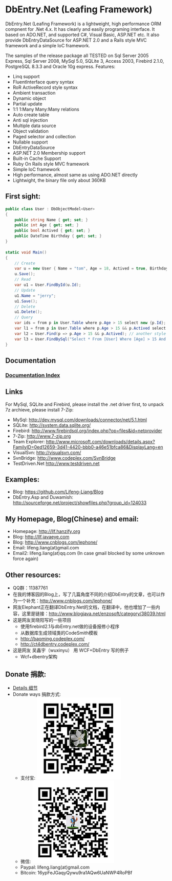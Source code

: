 
DbEntry.Net (Leafing Framework)
==========

DbEntry.Net (Leafing Framework) is a lightweight, high performance ORM compnent for .Net 4.x. It has clearly and easily programing interface. It based on ADO.NET, and supported C#, Visual Basic, ASP.NET etc. It also provide DbEntryDataSource for ASP.NET 2.0 and a Rails style MVC framework and a simple IoC framework.

The samples of the release package all TESTED on Sql Server 2005 Express, Sql Server 2008, MySql 5.0, SQLite 3, Access 2003, Firebird 2.1.0, PostgreSQL 8.3.3 and Oracle 10g express.
Features:

*   Linq support
*   FluentInterface query syntax
*   RoR ActiveRecord style syntax
*   Ambient transaction
*   Dynamic object
*   Partial update
*   1:1 1:Many Many:Many relations
*   Auto create table
*   Anti sql injection
*   Multiple data source
*   Object validation
*   Paged selector and collection
*   Nullable support
*   DbEntryDataSource
*   ASP.NET 2.0 Membership support
*   Built-in Cache Support
*   Ruby On Rails style MVC framework
*   Simple IoC framework
*   High performance, almost same as using ADO.NET directly
*   Lightwight, the binary file only about 360KB

First sight:
----------

```c#
public class User : DbObjectModel<User>
{
	public string Name { get; set; }
	public int Age { get; set; }
	public bool Actived { get; set; }
	public DateTime Birthday { get; set; }
}

static void Main()
{
	// Create
	var u = new User { Name = "tom", Age = 18, Actived = true, Birthday = DateTime.Now };
	u.Save();
	// Read
	var u1 = User.FindById(u.Id);
	// Update
	u1.Name = "jerry";
	u1.Save();
	// Delete
	u1.Delete();
	// Query
	var ids = from p in User.Table where p.Age > 15 select new {p.Id};
	var l1 = from p in User.Table where p.Age > 15 && p.Actived select p;
	var l2 = User.Find(p => p.Age > 15 && p.Actived); // another style of linq
	var l3 = User.FindBySql("Select * From [User] Where [Age] > 15 And [Actived] = true");
}
```

Documentation
----------

### [Documentation Index](doc/en/Index.md)

Links
----------

For MySql, SQLite and Firebird, please install the .net driver first, to unpack 7z archieve, please install 7-Zip:

*   MySql: http://dev.mysql.com/downloads/connector/net/5.1.html
*   SQLite: http://system.data.sqlite.org/
*   Firebird: http://www.firebirdsql.org/index.php?op=files&id=netprovider
*   7-Zip: http://www.7-zip.org
*   Team Explorer: http://www.microsoft.com/downloads/details.aspx?FamilyID=0ed12659-3d41-4420-bbb0-a46e51bfca86&DisplayLang=en
*   VisualSvn: http://visualsvn.com/
*   SvnBridge: http://www.codeplex.com/SvnBridge
*   TestDriven.Net http://www.testdriven.net

Examples:
----------

*   Blog: https://github.com/Lifeng-Liang/Blog
*   DbEntry.Asp and Duwamish: http://sourceforge.net/project/showfiles.php?group_id=124033

My Homepage, Blog(Chinese) and email:
----------

*   Homepage: http://llf.hanzify.org
*   Blog: http://llf.javaeye.com
*   Blog: http://www.cnblogs.com/lephone/
*   Email: lifeng.liang(at)gmail.com
*   Email2: lifeng.liang(at)qq.com (In case gmail blocked by some unknown force again)

Other resources:
----------

*   QQ群：11387761
*   在我的博客园的Blog上，写了几篇角度不同的介绍DbEntry的文章，也可以作为一个补充：http://www.cnblogs.com/lephone/
*   网友Elephant正在翻译DbEntry.Net的文档，在翻译中，他也增加了一些内容，这里是链接：http://www.blogjava.net/enzosoft/category/38039.html
*   这是网友吴晓阳写的一些项目
	*	使用firebird2.1与dbEntry.net做的设备报修小程序
	*	从数据库生成领域类的CodeSmith模板
	*	http://baoming.codeplex.com/
	*	http://ct4dbentry.codeplex.com/ 
*  这是网友 吴鑫宇（wuxinyu） 用 WCF+DbEntry 写的例子
	*	Wcf+dbentry架构

Donate 捐款:
----------

*   [Details 细节](Donate.md)
*   Donate ways 捐款方式:
	*	支付宝: ![支付宝](doc/imgs/alipay.png)
	*	微信: ![微信](doc/imgs/wechat.png)
	*	Paypal: lifeng.liang(at)gmail.com
	*	Bitcoin: 16ypFeJGaqyQywu9ra1AQw6UaNWP4RoPBf

